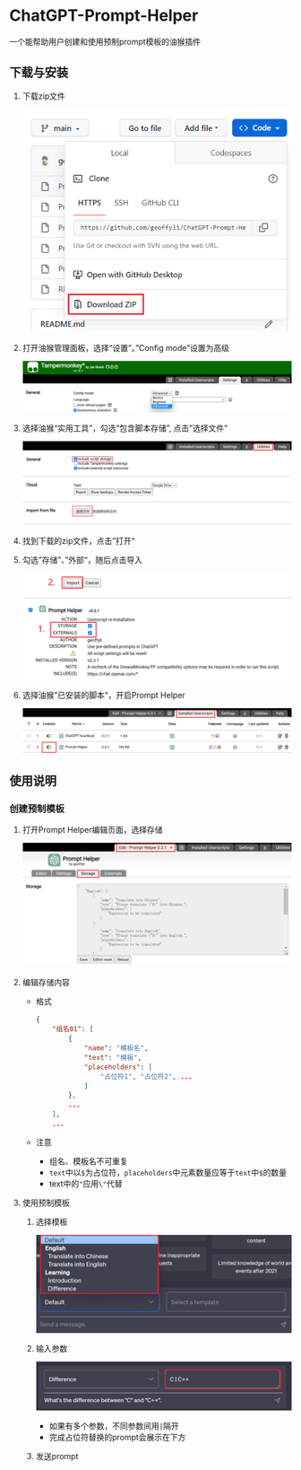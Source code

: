 # ChatGPT-Prompt-Helper

一个能帮助用户创建和使用预制prompt模板的油猴插件

## 下载与安装

1. 下载zip文件
    
    ![Untitled](ChatGPT-Prompt-Helper%20f54c11cd82044be88f89a58d27bc3c01/Untitled.png)
    
2. 打开油猴管理面板，选择“设置”。”Config mode”设置为高级
    
    ![Untitled](ChatGPT-Prompt-Helper%20f54c11cd82044be88f89a58d27bc3c01/Untitled%201.png)
    
3. 选择油猴“实用工具”，勾选”包含脚本存储”, 点击”选择文件”
    
    ![Untitled](ChatGPT-Prompt-Helper%20f54c11cd82044be88f89a58d27bc3c01/Untitled%202.png)
    
4. 找到下载的zip文件，点击”打开“
5. 勾选”存储”、”外部“，随后点击导入
    
    ![Untitled](ChatGPT-Prompt-Helper%20f54c11cd82044be88f89a58d27bc3c01/Untitled%203.png)
    
6. 选择油猴”已安装的脚本“，开启Prompt Helper
    
    ![Untitled](ChatGPT-Prompt-Helper%20f54c11cd82044be88f89a58d27bc3c01/Untitled%204.png)
    

## 使用说明

### 创建预制模板

1. 打开Prompt Helper编辑页面，选择存储
    
    ![Untitled](ChatGPT-Prompt-Helper%20f54c11cd82044be88f89a58d27bc3c01/Untitled%205.png)
    
2. 编辑存储内容
    - 格式
        
        ```json
        {
            "组名01": [
                {
                    "name": "模板名",
                    "text": "模板",
                    "placeholders": [
                        "占位符1", "占位符2", ...
                    ]
                },
                ...
            ],
            ...
        ```
        
    - 注意
        - 组名、模板名不可重复
        - `text`中以`$`为占位符，`placeholders`中元素数量应等于`text`中`$`的数量
        - text中的`"`应用`\"`代替
3. 使用预制模板
    1. 选择模板
        
        ![Untitled](ChatGPT-Prompt-Helper%20f54c11cd82044be88f89a58d27bc3c01/Untitled%206.png)
        
    2. 输入参数
        
        ![Untitled](ChatGPT-Prompt-Helper%20f54c11cd82044be88f89a58d27bc3c01/Untitled%207.png)
        
        - 如果有多个参数，不同参数间用`|`隔开
        - 完成占位符替换的prompt会展示在下方
    3. 发送prompt
